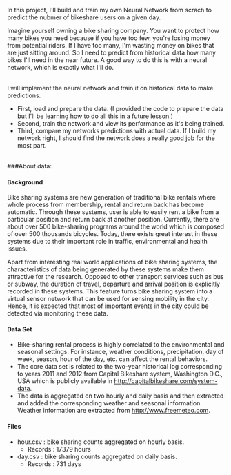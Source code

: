 In this project, I'll build and train my own Neural Network from scrach to predict the nubmer of bikeshare users on a given day.
<br />

Imagine yourself owning a bike sharing company. You want to protect how many bikes you need because if you have too few, you're losing money from potential riders.
If I have too many, I'm wasting money on bikes that are just sitting around. So I need to predict from historical data how many bikes I'll need in the near future. 
A good way to do this is with a neural network, which is exactly what I'll do. 

<br />
I will implement the neural network and train it on historical data to make predictions.

- First, load and prepare the data. (I provided the code to prepare the data but I'll be learning how to do all this in a future lesson.)
- Second, train the network and view its performance as it's being trained.
- Third, compare my networks predictions with actual data. If I build my network right, I should find the network does a really good job for the most part.

<br />
###About data:

#### Background
Bike sharing systems are new generation of traditional bike rentals where whole process from membership, rental and return 
back has become automatic. Through these systems, user is able to easily rent a bike from a particular position and return 
back at another position. Currently, there are about over 500 bike-sharing programs around the world which is composed of 
over 500 thousands bicycles. Today, there exists great interest in these systems due to their important role in traffic, 
environmental and health issues. 

Apart from interesting real world applications of bike sharing systems, the characteristics of data being generated by
these systems make them attractive for the research. Opposed to other transport services such as bus or subway, the duration
of travel, departure and arrival position is explicitly recorded in these systems. This feature turns bike sharing system into
a virtual sensor network that can be used for sensing mobility in the city. Hence, it is expected that most of important
events in the city could be detected via monitoring these data.

#### Data Set
- Bike-sharing rental process is highly correlated to the environmental and seasonal settings. For instance, weather conditions,
precipitation, day of week, season, hour of the day, etc. can affect the rental behaviors. 
- The core data set is related to the two-year historical log corresponding to years 2011 and 2012 from Capital Bikeshare system, Washington D.C., USA which is 
publicly available in http://capitalbikeshare.com/system-data.
- The data is aggregated on two hourly and daily basis and then 
extracted and added the corresponding weather and seasonal information. Weather information are extracted from http://www.freemeteo.com. 

#### Files
- hour.csv : bike sharing counts aggregated on hourly basis. 
    - Records : 17379 hours
- day.csv : bike sharing counts aggregated on daily basis. 
    - Records : 731 days
